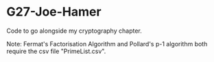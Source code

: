 # G27-Joe-Hamer
Code to go alongside my cryptography chapter.

Note: Fermat's Factorisation Algorithm and Pollard's p-1 algorithm both require the csv file "PrimeList.csv".
